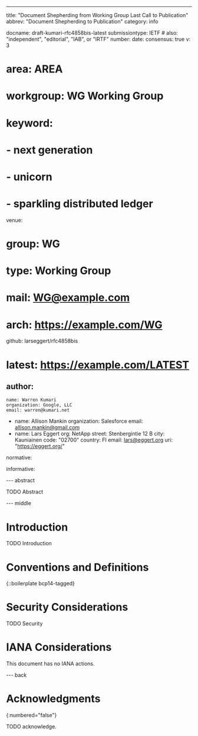 ----
title: "Document Shepherding from Working Group Last Call to Publication"
abbrev: "Document Shepherding to Publication"
category: info

docname: draft-kumari-rfc4858bis-latest
submissiontype: IETF  # also: "independent", "editorial", "IAB", or "IRTF"
number:
date:
consensus: true
v: 3
# area: AREA
# workgroup: WG Working Group
# keyword:
#  - next generation
#  - unicorn
#  - sparkling distributed ledger
venue:
  # group: WG
  # type: Working Group
  # mail: WG@example.com
  # arch: https://example.com/WG
  github: larseggert/rfc4858bis
  # latest: https://example.com/LATEST

author:
  -
    name: Warren Kumari
    organization: Google, LLC
    email: warren@kumari.net
  -
    name: Allison Mankin
    organization: Salesforce
    email: allison.mankin@gmail.com
-
  name: Lars Eggert
  org: NetApp
  street: Stenbergintie 12 B
  city: Kauniainen
  code: "02700"
  country: FI
  email: lars@eggert.org
  uri: "https://eggert.org/"

normative:

informative:

--- abstract

TODO Abstract

--- middle

# Introduction

TODO Introduction

# Conventions and Definitions

{::boilerplate bcp14-tagged}

# Security Considerations

TODO Security

# IANA Considerations

This document has no IANA actions.

--- back

# Acknowledgments
{:numbered="false"}

TODO acknowledge.
